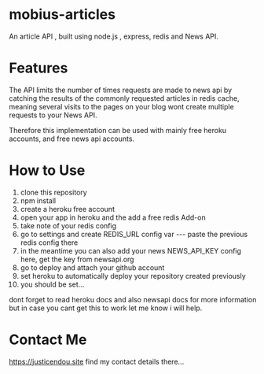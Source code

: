 # mobius-articles
 An article API , built using node.js , express, redis and News API.


 # Features
 The API limits the number of times requests are made to news api by catching the results of the 
 commonly requested articles in redis cache, meaning several visits to the pages on your blog
 wont create multiple requests to your News API.

 Therefore this implementation can be used with mainly free heroku accounts, and free news api
 accounts.

 # How to Use

 1. clone this repository
 2. npm install
 3. create a heroku free account
 4. open your app in heroku and the add a free redis Add-on
 5. take note of your redis config
 6. go to settings and create REDIS_URL config var --- paste the previous redis config there
 7. in the meantime you can also add your news NEWS_API_KEY config here, get the key from newsapi.org
 8. go to deploy and attach your github account
 9. set heroku to automatically deploy your repository created previously
 10. you should be set...

 dont forget to read heroku docs and also newsapi docs for more information but in case
 you cant get this to work let me know i will help.

 # Contact Me

  https://justicendou.site find my contact details there... 

 

